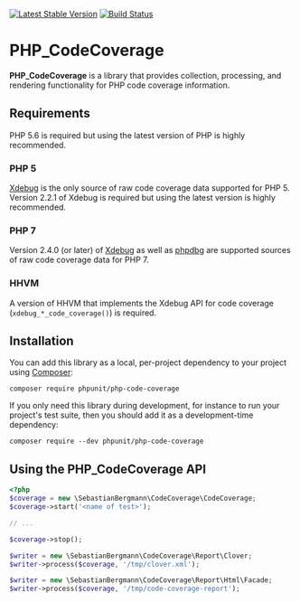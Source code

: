 [![Latest Stable Version](https://poser.pugx.org/phpunit/php-code-coverage/v/stable.png)](https://packagist.org/packages/phpunit/php-code-coverage)
[![Build Status](https://travis-ci.org/sebastianbergmann/php-code-coverage.svg?branch=master)](https://travis-ci.org/sebastianbergmann/php-code-coverage)

# PHP_CodeCoverage

**PHP_CodeCoverage** is a library that provides collection, processing, and rendering functionality for PHP code coverage information.

## Requirements

PHP 5.6 is required but using the latest version of PHP is highly recommended.

### PHP 5

[Xdebug](http://xdebug.org/) is the only source of raw code coverage data supported for PHP 5. Version 2.2.1 of Xdebug is required but using the latest version is highly recommended.

### PHP 7

Version 2.4.0 (or later) of [Xdebug](http://xdebug.org/) as well as [phpdbg](http://phpdbg.com/docs) are supported sources of raw code coverage data for PHP 7.

### HHVM

A version of HHVM that implements the Xdebug API for code coverage (`xdebug_*_code_coverage()`) is required.

## Installation

You can add this library as a local, per-project dependency to your project using [Composer](https://getcomposer.org/):

    composer require phpunit/php-code-coverage

If you only need this library during development, for instance to run your project's test suite, then you should add it as a development-time dependency:

    composer require --dev phpunit/php-code-coverage

## Using the PHP_CodeCoverage API

```php
<?php
$coverage = new \SebastianBergmann\CodeCoverage\CodeCoverage;
$coverage->start('<name of test>');

// ...

$coverage->stop();

$writer = new \SebastianBergmann\CodeCoverage\Report\Clover;
$writer->process($coverage, '/tmp/clover.xml');

$writer = new \SebastianBergmann\CodeCoverage\Report\Html\Facade;
$writer->process($coverage, '/tmp/code-coverage-report');
```

